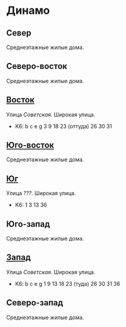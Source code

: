 # Динамо

## Север

Среднеэтажные жилые дома.

## Северо-восток

Среднеэтажные жилые дома.

## [Восток](./595080.md)

Улица *Советская*.
Широкая улица.

* K6:   b   c   e   g
        3   9   18  23 (оттуда) 26  30  31

## [Юго-восток](./595085.md)

Среднеэтажные жилые дома.

## [Юг](./592085.md)

Улица *???*.
Широкая улица.

* K6:   1   3   13  36

## Юго-запад

Среднеэтажные жилые дома.

## [Запад](./590080.md)

Улица *Советская*.
Широкая улица.

* K6:   b   c   e   g
        1   9   13  18  23 (туда)   26  30  31  36

## Северо-запад

Среднеэтажные жилые дома.
